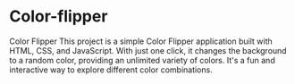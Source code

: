 # Color-flipper
Color Flipper This project is a simple Color Flipper application built with HTML, CSS, and JavaScript. With just one click, it changes the background to a random color, providing an unlimited variety of colors. It's a fun and interactive way to explore different color combinations.

